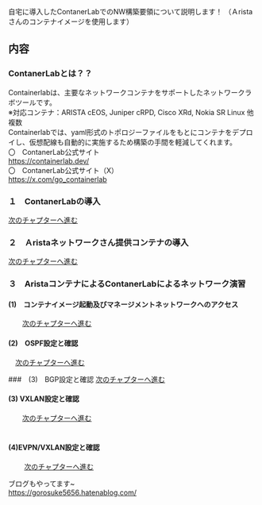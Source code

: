 自宅に導入したContanerLabでのNW構築要領について説明します！
（Ａristaさんのコンテナイメージを使用します）<br>

## 内容<br>

### ContanerLabとは？？<br>
Containerlabは、主要なネットワークコンテナをサポートしたネットワークラボツールです。<br>
 ※対応コンテナ：ARISTA cEOS, Juniper cRPD, Cisco XRd, Nokia SR Linux 他複数<br>
  Containerlabでは、yaml形式のトポロジーファイルをもとにコンテナをデプロイし、仮想配線も自動的に実施するため構築の手間を軽減してくれます。<br>
  〇　ContanerLab公式サイト<br>
  https://containerlab.dev/<br>
  〇　ContanerLab公式サイト（X）<br>
  https://x.com/go_containerlab<br>
       
### １　ContanerLabの導入<br>
[次のチャプターへ進む](./introduction-1.md) <br>

### ２　Ａristaネットワークさん提供コンテナの導入<br>
[次のチャプターへ進む](./introduction-2.md) <br>

### ３　AristaコンテナによるContanerLabによるネットワーク演習<br>
#### (1)　コンテナイメージ起動及びマネージメントネットワークへのアクセス
　　[次のチャプターへ進む](./exercises-1.md) <br>

#### (2)　OSPF設定と確認
  　[次のチャプターへ進む](./ospf.md) <br>

###　(3)　BGP設定と確認
   [次のチャプターへ進む](./BGP.md) <br>

#### (3) VXLAN設定と確認
　　[次のチャプターへ進む](./VXLAN-1.md) <br>　　

#### (4)EVPN/VXLAN設定と確認
　  　[次のチャプターへ進む](./EVPN－VXLAN.md) <br>

ブログもやってます~<br>
https://gorosuke5656.hatenablog.com/

